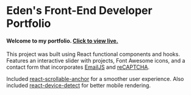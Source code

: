 # Eden's Front-End Developer Portfolio

#### Welcome to my portfolio. [Click to view live.](https://edensweden.github.io/)

This project was built using React functional components and hooks. Features an interactive slider with projects, Font Awesome icons, and a contact form that incorporates [EmailJS](https://github.com/eleith/emailjs) and [reCAPTCHA](https://github.com/dozoisch/react-google-recaptcha).

Included [react-scrollable-anchor](https://github.com/gabergg/react-scrollable-anchor) for a smoother user experience.
Also included [react-device-detect](https://github.com/duskload/react-device-detect) for better mobile rendering.